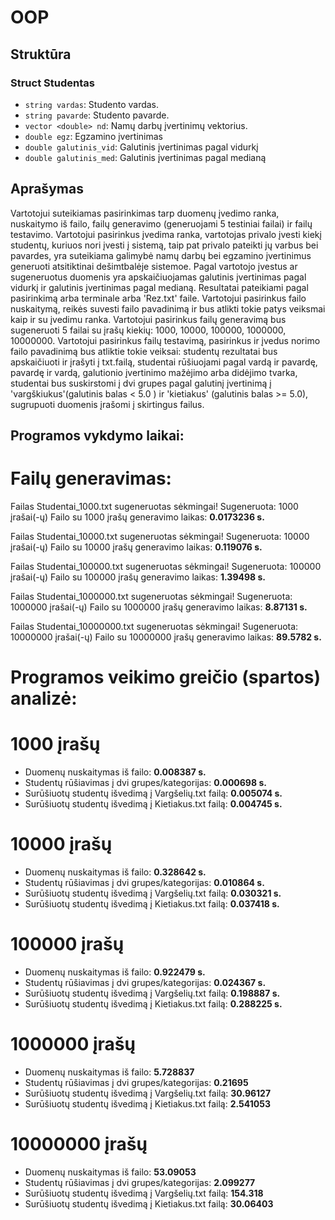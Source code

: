 # OOP

## Struktūra
### Struct Studentas
- `string vardas`: Studento vardas.
- `string pavarde`: Studento pavarde.
- `vector <double> nd`: Namų darbų įvertinimų vektorius.
- `double egz`: Egzamino įvertinimas
- `double galutinis_vid`: Galutinis įvertinimas pagal vidurkį
- `double galutinis_med`: Galutinis įvertinimas pagal medianą


## Aprašymas
Vartotojui suteikiamas pasirinkimas tarp duomenų įvedimo ranka, nuskaitymo iš failo, failų generavimo (generuojami 5 testiniai failai) ir failų testavimo. Vartotojui pasirinkus įvedima ranka, vartotojas privalo įvesti kiekį studentų, kuriuos nori įvesti į sistemą, taip pat privalo pateikti jų varbus bei pavardes, yra suteikiama galimybė namų darbų bei egzamino įvertinimus generuoti atsitiktinai dešimtbalėje sistemoe. Pagal vartotojo įvestus ar sugeneruotus duomenis yra apskaičiuojamas galutinis įvertinimas pagal vidurkį ir galutinis įvertinimas pagal medianą. Resultatai pateikiami pagal pasirinkimą arba terminale arba 'Rez.txt' faile. Vartotojui pasirinkus failo nuskaitymą, reikės suvesti failo pavadinimą ir bus atlikti tokie patys veiksmai kaip ir su įvedimu ranka. Vartotojui pasirinkus failų generavimą bus sugeneruoti 5 failai su įrašų kiekių: 1000, 10000, 100000, 1000000, 10000000. Vartotojui pasirinkus failų testavimą, pasirinkus ir įvedus norimo failo pavadinimą bus atliktie tokie veiksai: studentų rezultatai bus apskaičiuoti ir įrašyti į txt.failą, studentai rūšiuojami pagal vardą ir pavardę, pavardę ir vardą, galutionio įvertinimo mažėjimo arba didėjimo tvarka, studentai bus suskirstomi į dvi grupes pagal galutinį įvertinimą į 'vargškiukus'(galutinis balas < 5.0 ) ir 'kietiakus' (galutinis balas >= 5.0), sugrupuoti duomenis įrašomi į skirtingus failus.

## Programos vykdymo laikai:

# Failų generavimas:
Failas Studentai_1000.txt sugeneruotas sėkmingai! Sugeneruota: 1000 įrašai(-ų)
Failo su 1000 įrašų generavimo laikas: **0.0173236 s.**

Failas Studentai_10000.txt sugeneruotas sėkmingai! Sugeneruota: 10000 įrašai(-ų)
Failo su 10000 įrašų generavimo laikas: **0.119076 s.**

Failas Studentai_100000.txt sugeneruotas sėkmingai! Sugeneruota: 100000 įrašai(-ų)
Failo su 100000 įrašų generavimo laikas: **1.39498 s.**

Failas Studentai_1000000.txt sugeneruotas sėkmingai! Sugeneruota: 1000000 įrašai(-ų)
Failo su 1000000 įrašų generavimo laikas: **8.87131 s.**

Failas Studentai_10000000.txt sugeneruotas sėkmingai! Sugeneruota: 10000000 įrašai(-ų)
Failo su 10000000 įrašų generavimo laikas: **89.5782 s.**


# Programos veikimo greičio (spartos) analizė:
# 1000 įrašų
- Duomenų nuskaitymas iš failo: **0.008387 s.**
- Studentų rūšiavimas į dvi grupes/kategorijas: **0.000698 s.**
- Surūšiuotų studentų išvedimą į Vargšelių.txt failą: **0.005074 s.**
- Surūšiuotų studentų išvedimą į Kietiakus.txt failą: **0.004745 s.**

# 10000 įrašų
- Duomenų nuskaitymas iš failo: **0.328642 s.**
- Studentų rūšiavimas į dvi grupes/kategorijas: **0.010864 s.**
- Surūšiuotų studentų išvedimą į Vargšelių.txt failą: **0.030321 s.**
- Surūšiuotų studentų išvedimą į Kietiakus.txt failą: **0.037418 s.**

# 100000 įrašų
- Duomenų nuskaitymas iš failo: **0.922479 s.**
- Studentų rūšiavimas į dvi grupes/kategorijas: **0.024367 s.**
- Surūšiuotų studentų išvedimą į Vargšelių.txt failą: **0.198887 s.**
- Surūšiuotų studentų išvedimą į Kietiakus.txt failą: **0.288225 s.**

# 1000000 įrašų
- Duomenų nuskaitymas iš failo: **5.728837**
- Studentų rūšiavimas į dvi grupes/kategorijas: **0.21695**
- Surūšiuotų studentų išvedimą į Vargšelių.txt failą: **30.96127**
- Surūšiuotų studentų išvedimą į Kietiakus.txt failą: **2.541053**

# 10000000 įrašų
- Duomenų nuskaitymas iš failo: **53.09053**
- Studentų rūšiavimas į dvi grupes/kategorijas: **2.099277**
- Surūšiuotų studentų išvedimą į Vargšelių.txt failą: **154.318**
- Surūšiuotų studentų išvedimą į Kietiakus.txt failą: **30.06403**